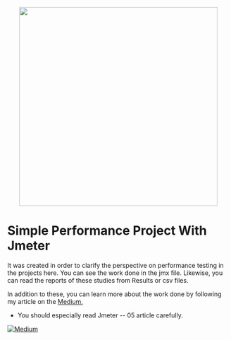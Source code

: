 <p align="center">
    <a href="https://jmeter.apache.org">
        <img width="450" src="https://jmeter.apache.org/images/logo.svg">
    </a>
</p>



# Simple Performance Project With Jmeter

It was created in order to clarify the perspective on performance testing in the projects here. You can see the work done in the jmx file. Likewise, you can read the reports of these studies from Results or csv files.

In addition to these, you can learn more about the work done by following my article on the [Medium.](https://medium.com/@fatihmcicek/list/performance-testing-c567b890a118)

- You should especially read Jmeter -- 05 article carefully.
 
 [![Medium](https://img.shields.io/badge/Medium-Read-blue?style=flat-square&logo=medium)](https://medium.com/@fatihmcicek)



